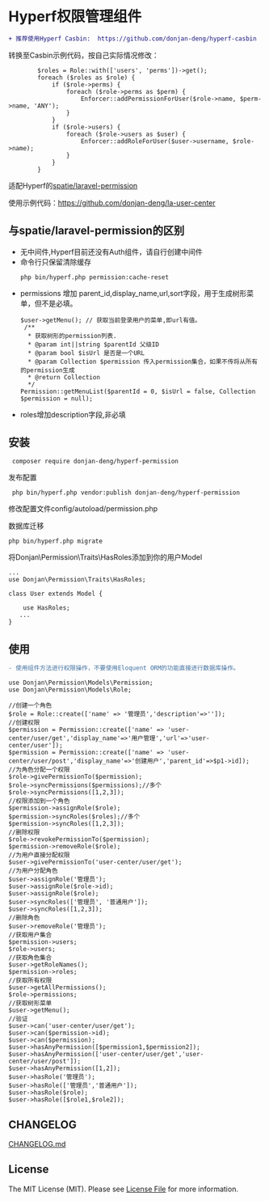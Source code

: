 # Hyperf权限管理组件

```diff
+ 推荐使用Hyperf Casbin:  https://github.com/donjan-deng/hyperf-casbin
```

转换至Casbin示例代码，按自己实际情况修改：

```
        $roles = Role::with(['users', 'perms'])->get();
        foreach ($roles as $role) {
            if ($role->perms) {
                foreach ($role->perms as $perm) {
                    Enforcer::addPermissionForUser($role->name, $perm->name, 'ANY');
                }
            }
            if ($role->users) {
                foreach ($role->users as $user) {
                    Enforcer::addRoleForUser($user->username, $role->name);
                }
            }
        }
```

适配Hyperf的[spatie/laravel-permission](https://github.com/spatie/laravel-permission)

使用示例代码：<https://github.com/donjan-deng/la-user-center>

## 与spatie/laravel-permission的区别

 - 无中间件,Hyperf目前还没有Auth组件，请自行创建中间件
 - 命令行只保留清除缓存
   ```
   php bin/hyperf.php permission:cache-reset
   ```
- permissions 增加 parent_id,display_name,url,sort字段，用于生成树形菜单，但不是必填。
   ```
   $user->getMenu(); // 获取当前登录用户的菜单,即url有值。
    /**
     * 获取树形的permission列表.
     * @param int||string $parentId 父级ID
     * @param bool $isUrl 是否是一个URL
     * @param Collection $permission 传入permission集合，如果不传将从所有的permission生成
     * @return Collection
     */
   Permission::getMenuList($parentId = 0, $isUrl = false, Collection $permission = null);
   ```
- roles增加description字段,非必填

## 安装

 ```
  composer require donjan-deng/hyperf-permission
 ```
发布配置
```
 php bin/hyperf.php vendor:publish donjan-deng/hyperf-permission
```
修改配置文件config/autoload/permission.php

数据库迁移

```
php bin/hyperf.php migrate
```
将Donjan\Permission\Traits\HasRoles添加到你的用户Model

```
...
use Donjan\Permission\Traits\HasRoles;

class User extends Model {
    
    use HasRoles;
   ...
}
```
## 使用

```diff
- 使用组件方法进行权限操作，不要使用Eloquent ORM的功能直接进行数据库操作。
```

```
use Donjan\Permission\Models\Permission;
use Donjan\Permission\Models\Role;

//创建一个角色
$role = Role::create(['name' => '管理员','description'=>'']);
//创建权限
$permission = Permission::create(['name' => 'user-center/user/get','display_name'=>'用户管理','url'=>'user-center/user']);
$permission = Permission::create(['name' => 'user-center/user/post','display_name'=>'创建用户','parent_id'=>$p1->id]);
//为角色分配一个权限
$role->givePermissionTo($permission);
$role->syncPermissions($permissions);//多个
$role->syncPermissions([1,2,3]);
//权限添加到一个角色
$permission->assignRole($role);
$permission->syncRoles($roles);//多个
$permission->syncRoles([1,2,3]);
//删除权限
$role->revokePermissionTo($permission);
$permission->removeRole($role);
//为用户直接分配权限
$user->givePermissionTo('user-center/user/get');
//为用户分配角色
$user->assignRole('管理员');
$user->assignRole($role->id);
$user->assignRole($role);
$user->syncRoles(['管理员', '普通用户']);
$user->syncRoles([1,2,3]);
//删除角色
$user->removeRole('管理员');
//获取用户集合
$permission->users;
$role->users;
//获取角色集合
$user->getRoleNames();
$permission->roles;
//获取所有权限
$user->getAllPermissions();
$role->permissions;
//获取树形菜单
$user->getMenu();
//验证
$user->can('user-center/user/get');
$user->can($permission->id);
$user->can($permission);
$user->hasAnyPermission([$permission1,$permission2]);
$user->hasAnyPermission(['user-center/user/get','user-center/user/post']);
$user->hasAnyPermission([1,2]);
$user->hasRole('管理员');
$user->hasRole(['管理员','普通用户']);
$user->hasRole($role);
$user->hasRole([$role1,$role2]);
```

## CHANGELOG

[CHANGELOG.md](CHANGELOG.md)

## License

The MIT License (MIT). Please see [License File](LICENSE.md) for more information.

